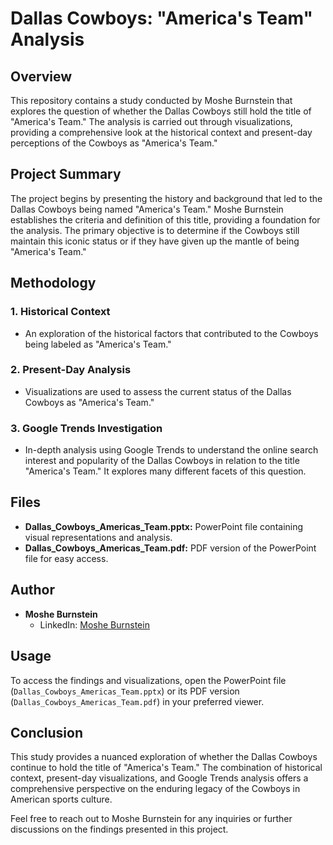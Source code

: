 # Dallas Cowboys: "America's Team" Analysis

## Overview

This repository contains a study conducted by Moshe Burnstein that explores the question of whether the Dallas Cowboys still hold the title of "America's Team." The analysis is carried out through visualizations, providing a comprehensive look at the historical context and present-day perceptions of the Cowboys as "America's Team."

## Project Summary

The project begins by presenting the history and background that led to the Dallas Cowboys being named "America's Team." Moshe Burnstein establishes the criteria and definition of this title, providing a foundation for the analysis. The primary objective is to determine if the Cowboys still maintain this iconic status or if they have given up the mantle of being "America's Team."

## Methodology

### 1. Historical Context
- An exploration of the historical factors that contributed to the Cowboys being labeled as "America's Team."

### 2. Present-Day Analysis
- Visualizations are used to assess the current status of the Dallas Cowboys as "America's Team."
  
### 3. Google Trends Investigation
- In-depth analysis using Google Trends to understand the online search interest and popularity of the Dallas Cowboys in relation to the title "America's Team." It explores many different facets of this question.

## Files

- **Dallas_Cowboys_Americas_Team.pptx:** PowerPoint file containing visual representations and analysis.
- **Dallas_Cowboys_Americas_Team.pdf:** PDF version of the PowerPoint file for easy access.

## Author

- **Moshe Burnstein**
  - LinkedIn: [Moshe Burnstein](#)

## Usage

To access the findings and visualizations, open the PowerPoint file (`Dallas_Cowboys_Americas_Team.pptx`) or its PDF version (`Dallas_Cowboys_Americas_Team.pdf`) in your preferred viewer.

## Conclusion

This study provides a nuanced exploration of whether the Dallas Cowboys continue to hold the title of "America's Team." The combination of historical context, present-day visualizations, and Google Trends analysis offers a comprehensive perspective on the enduring legacy of the Cowboys in American sports culture.

Feel free to reach out to Moshe Burnstein for any inquiries or further discussions on the findings presented in this project.

